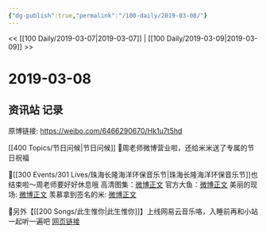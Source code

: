 ```yaml
---
{"dg-publish":true,"permalink":"/100-daily/2019-03-08/"}
---
```



<< [[100 Daily/2019-03-07\|2019-03-07]] | [[100 Daily/2019-03-09\|2019-03-09]] >>

# 2019-03-08

## 资讯站 记录

原博链接: https://weibo.com/6466290670/Hk1u7t5hd

[[400 Topics/节日问候\|节日问候]]
📢周老师微博营业啦，还给米米送了专属的节日祝福
[](https://m.weibo.cn/1736988591/4347644333034538)

📢[[300 Events/301 Lives/珠海长隆海洋环保音乐节\|珠海长隆海洋环保音乐节]]也结束啦～周老师要好好休息哦
高清图集：[微博正文](https://m.weibo.cn/6466290670/4347650029878447)
官方大鱼：[微博正文](https://m.weibo.cn/6466290670/4347691494220236)
美丽的现场: [微博正文](https://m.weibo.cn/6466290670/4347533058521673)
羡慕拿到签名的米: [微博正文](https://m.weibo.cn/6466290670/4347557163552912)

📢另外【[[200 Songs/此生惟你\|此生惟你]]】上线网易云音乐咯，入睡前再和小站一起听一遍吧
[网页链接](https://weibo.cn/sinaurl?u=https%3A%2F%2Fmusic.163.com%2Fm%2Fsong%3Fid%3D1348548947%26userid%3D413180213%23%3Fthirdfrom%3Dsina)
